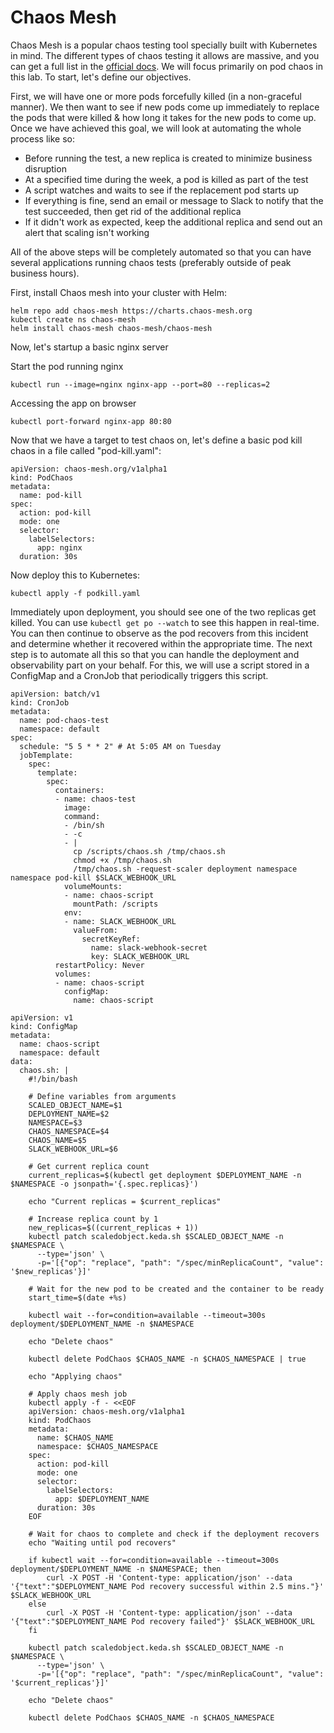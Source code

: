 # Chaos Mesh

Chaos Mesh is a popular chaos testing tool specially built with Kubernetes in mind. The different types of chaos testing it allows are massive, and you can get a full list in the [official docs](https://chaos-mesh.org/docs/simulate-pod-chaos-on-kubernetes/). We will focus primarily on pod chaos in this lab. To start, let's define our objectives.

First, we will have one or more pods forcefully killed (in a non-graceful manner). We then want to see if new pods come up immediately to replace the pods that were killed & how long it takes for the new pods to come up. Once we have achieved this goal, we will look at automating the whole process like so:

- Before running the test, a new replica is created to minimize business disruption
- At a specified time during the week, a pod is killed as part of the test
- A script watches and waits to see if the replacement pod starts up
- If everything is fine, send an email or message to Slack to notify that the test succeeded, then get rid of the additional replica
- If it didn't work as expected, keep the additional replica and send out an alert that scaling isn't working

All of the above steps will be completely automated so that you can have several applications running chaos tests (preferably outside of peak business hours).

First, install Chaos mesh into your cluster with Helm:

```
helm repo add chaos-mesh https://charts.chaos-mesh.org
kubectl create ns chaos-mesh
helm install chaos-mesh chaos-mesh/chaos-mesh
```

Now, let's startup a basic nginx server


Start the pod running nginx

```
kubectl run --image=nginx nginx-app --port=80 --replicas=2
```

Accessing the app on browser

```
kubectl port-forward nginx-app 80:80
```

Now that we have a target to test chaos on, let's define a basic pod kill chaos in a file called "pod-kill.yaml":

```
apiVersion: chaos-mesh.org/v1alpha1
kind: PodChaos
metadata:
  name: pod-kill
spec:
  action: pod-kill
  mode: one
  selector:
    labelSelectors:
      app: nginx
  duration: 30s
```

Now deploy this to Kubernetes:

```
kubectl apply -f podkill.yaml
```

Immediately upon deployment, you should see one of the two replicas get killed. You can use `kubectl get po --watch` to see this happen in real-time. You can then continue to observe as the pod recovers from this incident and determine whether it recovered within the appropriate time. The next step is to automate all this so that you can handle the deployment and observability part on your behalf. For this, we will use a script stored in a ConfigMap and a CronJob that periodically triggers this script.

```
apiVersion: batch/v1
kind: CronJob
metadata:
  name: pod-chaos-test
  namespace: default
spec:
  schedule: "5 5 * * 2" # At 5:05 AM on Tuesday
  jobTemplate:
    spec:
      template:
        spec:
          containers:
          - name: chaos-test
            image: 
            command:
            - /bin/sh
            - -c
            - |
              cp /scripts/chaos.sh /tmp/chaos.sh
              chmod +x /tmp/chaos.sh
              /tmp/chaos.sh -request-scaler deployment namespace namespace pod-kill $SLACK_WEBHOOK_URL
            volumeMounts:
            - name: chaos-script
              mountPath: /scripts
            env:
            - name: SLACK_WEBHOOK_URL
              valueFrom:
                secretKeyRef:
                  name: slack-webhook-secret
                  key: SLACK_WEBHOOK_URL
          restartPolicy: Never
          volumes:
          - name: chaos-script
            configMap:
              name: chaos-script
```

```
apiVersion: v1
kind: ConfigMap
metadata:
  name: chaos-script
  namespace: default
data:
  chaos.sh: |
    #!/bin/bash

    # Define variables from arguments
    SCALED_OBJECT_NAME=$1
    DEPLOYMENT_NAME=$2
    NAMESPACE=$3
    CHAOS_NAMESPACE=$4
    CHAOS_NAME=$5
    SLACK_WEBHOOK_URL=$6

    # Get current replica count
    current_replicas=$(kubectl get deployment $DEPLOYMENT_NAME -n $NAMESPACE -o jsonpath='{.spec.replicas}')

    echo "Current replicas = $current_replicas"

    # Increase replica count by 1
    new_replicas=$((current_replicas + 1))
    kubectl patch scaledobject.keda.sh $SCALED_OBJECT_NAME -n $NAMESPACE \
      --type='json' \
      -p='[{"op": "replace", "path": "/spec/minReplicaCount", "value": '$new_replicas'}]'

    # Wait for the new pod to be created and the container to be ready
    start_time=$(date +%s)

    kubectl wait --for=condition=available --timeout=300s deployment/$DEPLOYMENT_NAME -n $NAMESPACE

    echo "Delete chaos"

    kubectl delete PodChaos $CHAOS_NAME -n $CHAOS_NAMESPACE | true

    echo "Applying chaos"

    # Apply chaos mesh job
    kubectl apply -f - <<EOF
    apiVersion: chaos-mesh.org/v1alpha1
    kind: PodChaos
    metadata:
      name: $CHAOS_NAME
      namespace: $CHAOS_NAMESPACE
    spec:
      action: pod-kill
      mode: one
      selector:
        labelSelectors:
          app: $DEPLOYMENT_NAME
      duration: 30s
    EOF

    # Wait for chaos to complete and check if the deployment recovers
    echo "Waiting until pod recovers"

    if kubectl wait --for=condition=available --timeout=300s deployment/$DEPLOYMENT_NAME -n $NAMESPACE; then
        curl -X POST -H 'Content-type: application/json' --data '{"text":"$DEPLOYMENT_NAME Pod recovery successful within 2.5 mins."}' $SLACK_WEBHOOK_URL
    else
        curl -X POST -H 'Content-type: application/json' --data '{"text":"$DEPLOYMENT_NAME Pod recovery failed"}' $SLACK_WEBHOOK_URL
    fi

    kubectl patch scaledobject.keda.sh $SCALED_OBJECT_NAME -n $NAMESPACE \
      --type='json' \
      -p='[{"op": "replace", "path": "/spec/minReplicaCount", "value": '$current_replicas'}]'

    echo "Delete chaos"

    kubectl delete PodChaos $CHAOS_NAME -n $CHAOS_NAMESPACE
```